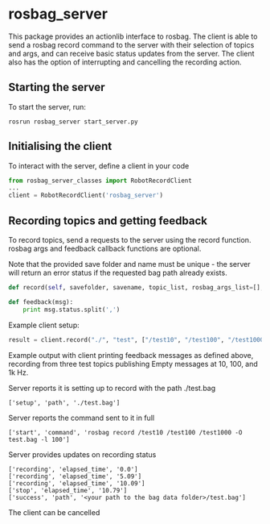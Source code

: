 # rosbag_server
This package provides an actionlib interface to rosbag. The client is able to send a rosbag record command to the server with their selection of topics and args, and can receive basic status updates from the server. The client also has the option of interrupting and cancelling the recording action.

## Starting the server
To start the server, run:
```
rosrun rosbag_server start_server.py
```

## Initialising the client
To interact with the server, define a client in your code
```python
from rosbag_server_classes import RobotRecordClient
...
client = RobotRecordClient('rosbag_server')
```

## Recording topics and getting feedback
To record topics, send a requests to the server using the record function. rosbag args and feedback callback functions are optional.

Note that the provided save folder and name must be unique - the server will return an error status if the requested bag path already exists.
```python
def record(self, savefolder, savename, topic_list, rosbag_args_list=[], feedback_callback=None)
```

```python
def feedback(msg):
    print msg.status.split(',')
```

Example client setup:
```python
result = client.record("./", "test", ["/test10", "/test100", "/test1000"],[-l 100], feedback_callback=feedback)
```

Example output with client printing feedback messages as defined above, recording from three test topics publishing Empty messages at 10, 100, and 1k Hz.

Server reports it is setting up to record with the path ./test.bag
```
['setup', 'path', './test.bag']
```

Server reports the command sent to it in full
```
['start', 'command', 'rosbag record /test10 /test100 /test1000 -O test.bag -l 100']
```

Server provides updates on recording status
```
['recording', 'elapsed_time', '0.0']
['recording', 'elapsed_time', '5.09']
['recording', 'elapsed_time', '10.09']
['stop', 'elapsed_time', '10.79']
['success', 'path', '<your path to the bag data folder>/test.bag']
```

The client can be cancelled
